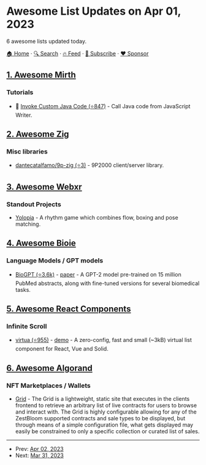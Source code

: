 # Awesome List Updates on Apr 01, 2023

6 awesome lists updated today.

[🏠 Home](/README.md) · [🔍 Search](https://www.trackawesomelist.com/search/) · [🔥 Feed](https://www.trackawesomelist.com/rss.xml) · [📮 Subscribe](https://trackawesomelist.us17.list-manage.com/subscribe?u=d2f0117aa829c83a63ec63c2f&id=36a103854c) · [❤️  Sponsor](https://github.com/sponsors/theowenyoung)



## [1. Awesome Mirth](/content/mga-mirth/awesome-mirth/README.md)

### Tutorials

*   📝 [Invoke Custom Java Code (⭐847)](https://github.com/nextgenhealthcare/connect/wiki/Invoke-Custom-Java-Code) - Call Java code from JavaScript Writer.

## [2. Awesome Zig](/content/catdevnull/awesome-zig/README.md)

### Misc libraries

*   [dantecatalfamo/9p-zig (⭐3)](https://github.com/dantecatalfamo/9p-zig) - 9P2000 client/server library.

## [3. Awesome Webxr](/content/msub2/awesome-webxr/README.md)

### Standout Projects

*   [Yolopia](https://www.yolopia.com/) - A rhythm game which combines flow, boxing and pose matching.

## [4. Awesome Bioie](/content/caufieldjh/awesome-bioie/README.md)

### Language Models / GPT models

*   [BioGPT (⭐3.6k)](https://github.com/microsoft/BioGPT) - [paper](https://doi.org/10.1093/bib/bbac409) - A GPT-2 model pre-trained on 15 million PubMed abstracts, along with fine-tuned versions for several biomedical tasks.

## [5. Awesome React Components](/content/brillout/awesome-react-components/README.md)

### Infinite Scroll

*   [virtua (⭐955)](https://github.com/inokawa/virtua) - [demo](https://inokawa.github.io/virtua/) - A zero-config, fast and small (\~3kB) virtual list component for React, Vue and Solid.

## [6. Awesome Algorand](/content/aorumbayev/awesome-algorand/README.md)

### NFT Marketplaces / Wallets

*   [Grid](https://grid.zestbloom.com/) - The Grid is a lightweight, static site that executes in the clients frontend to retrieve an arbitrary list of live contracts for users to browse and interact with. The Grid is highly configurable allowing for any of the ZestBloom supported contracts and sale types to be displayed, but through means of a simple configuration file, what gets displayed may easily be constrained to only a specific collection or curated list of sales.

---

- Prev: [Apr 02, 2023](/content/2023/04/02/README.md)
- Next: [Mar 31, 2023](/content/2023/03/31/README.md)